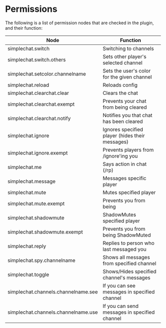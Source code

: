 # Permissions

The following is a list of permission nodes that are checked in the plugin, and their function:

Node | Function
--- | ---
simplechat.switch | Switching to channels
simplechat.switch.others | Sets other player's selected channel
simplechat.setcolor.channelname | Sets the user's color for the given channel
simplechat.reload | Reloads config
simplechat.clearchat.clear | Clears the chat
simplechat.clearchat.exempt | Prevents your chat from being cleared
simplechat.clearchat.notify | Notifies you that chat has been cleared
simplechat.ignore | Ignores specified player (hides their messages)
simplechat.ignore.exempt | Prevents players from /ignore'ing you
simplechat.me | Says action in chat (/rp)
simplechat.message | Messages specific player
simplechat.mute | Mutes specified player
simplechat.mute.exempt | Prevents you from being 
simplechat.shadowmute | ShadowMutes specified player
simplechat.shadowmute.exempt | Prevents you from being ShadowMuted
simplechat.reply | Replies to person who last messaged you
simplechat.spy.channelname | Shows all messages from specified channel
simplechat.toggle | Shows/Hides specified channel's messages
simplechat.channels.channelname.see | If you can see messages in specified channel
simplechat.channels.channelname.use | If you can send messages in specified channel